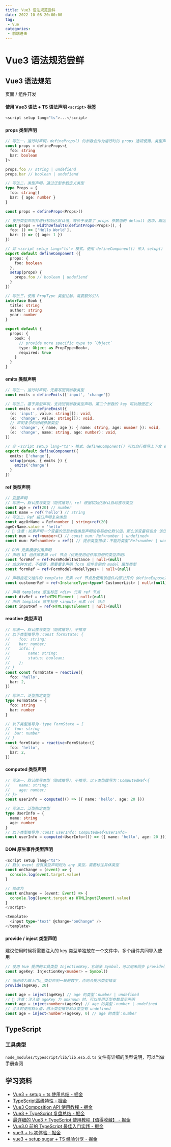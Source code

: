 ```yaml
---
title: Vue3 语法规范尝鲜
date: 2022-10-08 20:00:00
tag:
 - Vue
categories:
 - 前端进击
---
```

# Vue3 语法规范尝鲜
## Vue3 语法规范
页面 / 组件开发
#### 使用 Vue3 语法 + TS 语法声明 `<script>` 标签
```typescript
<script setup lang="ts">...</script>
```
#### props 类型声明
```typescript
// 写法一，运行时声明，defineProps() 的参数会作为运行时的 props 选项使用，类型声明但没有初始化默认值，支持参数中推导类型
const props = defineProps<{
  foo: string
  bar: boolean
}>

props.foo // string | undefiend
props.bar // boolean | undefiend

// 写法二，类型声明，通过泛型参数定义类型
type Props = {
  foo: string[]
  bar: { age: number }
}

const props = defineProps<Props>()

// 支持类型声明并进行初始化默认值，等价于设置了 props 参数值的 default 选项，跟运行时声明定义 default 的格式一样
const props = widthDefaults(defintProps<Props>(), {
  foo: () => ['Hello World'],
  bar: () => ({ age: 1 })
})

// 非 <script setup lang="ts"> 模式，使用 defineComponent() 传入 setup() 的 props 对象类型是从 props 选项中推导而来
export default defineComponent ({
  props: {
    foo: boolean
  },
  setup(props) {
    props.foo // boolean | undefiend
  }
})

// 写法三，使用 PropType 类型注解，需要额外引入
interface Book {
  title: string
  author: string
  year: number
}

export default {
  props: {
    book: {
      // provide more specific type to `Object`
      type: Object as PropType<Book>,
      required: true
    }
  }
}
```
#### emits 类型声明
```typescript
// 写法一，运行时声明，无需写回调参数类型
const emits = defineEmits(['input', 'change'])

// 写法二，基于类型声明，支持回调参数类型声明，第二个参数的 key 可以随便定义
const emits = defineEmist({
  (e: 'input', value: string[]): void,
  (e: 'change', value: string[]): void,
  // 声明复杂的回调参数类型
  (e: 'change', { name, age }: { name: string, age: number }): void,
  (e: 'change', name: string, age: number): void,
})

// 非 <script setup lang="ts"> 模式，defineComponent() 可以自行推导上下文 emits 选项进行类型检查，但是不能针对回调参数进行类型声明
export default defineComponent({
  emits: ['change'],
  setup(props, { emits }) {
    emits('change')
  }
})
```
#### ref 类型声明
```typescript
// 变量声明
// 写法一，默认推导类型（隐式推导），ref 根据初始化默认自动推导类型
const age = ref(20) // number
const name = ref('hello') // string
// 写法二，Ref 接口声明复杂类型
const ageOrName = Ref<number | string>ref(20)
ageOrName.value = 'hello'
// 📢 注意：如果声明一个变量的泛型参数类型声明没有初始化默认值，那么该变量将包含 该泛型参数类型和 undefinend 的联合类型
const num = ref<number>() // const num: Ref<number | undefined>
const num: Ref<number> = ref() // 提示类型错误：不能将类型“Ref<number | undefined>”分配给类型“Ref<number>”

// DOM 元素模版引用声明
// 声明 UI 组件库表单 ref 节点（优先使用组件库自带的类型声明）
const formRef = ref<FormModelInstance | null>(null)
// 或这种方式，不推荐，需要重复声明 form 组件实例的 model 属性类型
const formRef = ref<FormModel<ModelTypes> | null>(null)

// 声明自定义组件的 template 元素 ref 节点及使用该组件内部公开的（defineExpose）属性及方法
const customerRef = ref<InstanceType<typeof CustomerList> | null>(null)

// 声明 template 原生标签 <div> 元素 ref 节点
const divRef = ref<HTMLElement | null>(null)
// 声明 template 原生标签 <input> 元素 ref 节点
const inputRef = ref<HTMLInputElement | null>(null)
```
#### reactive 类型声明
```typescript
// 写法一，默认推导类型（隐式推导），不推荐
// 以下类型推导为：const formState: {
//    foo: string;
//    bar: number;
//    info: {
//        name: string;
//        status: boolean;
//    };
// }
const const formState = reactive({
  foo: 'hello',
  bar: 2,
})

// 写法二，泛型指定类型
type FormState = {
  foo: string
  bar: number
}

// 以下类型推导为：type FormState = {
//  foo: string
//  bar: number
// }
const formState = reactive<FormState>({
  foo: 'hello',
  bar: 2,
})
```
#### computed 类型声明
```typescript
// 写法一，默认推导类型（隐式推导），不推荐，以下类型推导为：ComputedRef<{
//    name: string;
//    age: number;
// }>
const userInfo = computed(() => ({ name: 'hello', age: 20 }))

// 写法二，泛型指定类型
type UserInfo = {
  name: string
  age: number
}
// 以下类型推导为：const userInfo: ComputedRef<UserInfo>
const userInfo = computed<UserInfo>(() => ({ name: 'hello', age: 20 }))
```
#### DOM 原生事件类型声明
```typescript
<script setup lang="ts">
// 默认 event 没有类型声明则为 any 类型，需要标注具体类型
const onChange = (event) => {
  console.log(event.target.value)
}

// 修改为
const onChange = (event: Event) => {
  console.log((event.target as HTMLInputElement).value)
}
</script>

<template>
  <input type="text" @change="onChange" />
</template>
```
#### provide / inject 类型声明
建议使用时候将需要注入的 key 类型单独放在一个文件中，多个组件共同导入使用
```typescript
// 使用 Vue 提供的工具类型 InjectionKey，它继承 Symbol，可以用来同步 provide() 和 inject() 之间值的类型，使用时需要引入
const ageKey: InjectionKey<number> = Symbol()

// 值必须为跟上门👆🏻类型声明一致是数字，否则会提示类型错误
provide(ageKey, 20)

const age = inject(ageKey) // age 的类型：number | undefined
// 📢 注意：注入值 ageKey 为 unknown 时，可以使用泛型参数显示声明
const age = inject<number>(ageKey) // age 的类型：number | undefined
// 注入时使用默认值，防止类型推导默认类型有 undefined
const age = inject<number>(ageKey, 0) // age 的类型：number
```

## TypeScript
### 工具类型
`node_modules/typescript/lib/lib.es5.d.ts` 文件有详细的类型说明，可以当做手册查阅

## 学习资料
- [Vue3 + setup + ts 使用总结 - 掘金](https://juejin.cn/post/7127668333565968421)
- [TypeScript高级特性 - 掘金](https://juejin.cn/post/6923523666340741128)
- [Vue3 Composition API 使用教程 - 掘金](https://juejin.cn/post/6844904066103902215)
- [Vue3 + TypeScript 复盘总结 - 掘金](https://juejin.cn/post/6950487211368251399)
- [最详细的 Vue3 + TypeScript 使用教程【值得收藏】 - 掘金](https://juejin.cn/post/7121253172013694990#heading-26)
- [Vue3.0 前的 TypeScript 最佳入门实践 - 掘金](https://juejin.cn/post/6844903865255477261#heading-14)
- [vue3 + ts 初体验 - 掘金](https://juejin.cn/post/6937193963405180936#heading-7)
- [vue3 + setup sugar + TS 经验分享 - 掘金](https://juejin.cn/post/6990682369992704007)
